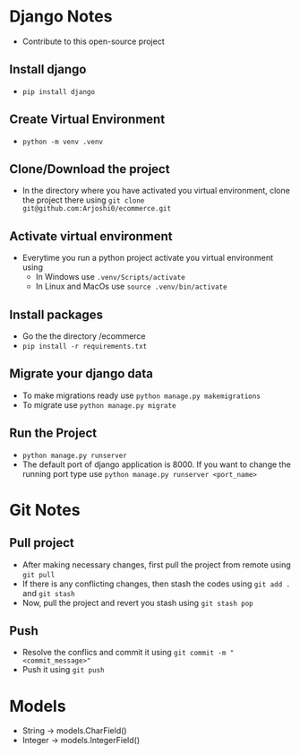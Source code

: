 # Django Notes

- Contribute to this open-source project

## Install django
- `pip install django`

## Create Virtual Environment
- `python -m venv .venv`

## Clone/Download the project
- In the directory where you have activated you virtual environment, clone the project there using `git clone git@github.com:Arjoshi0/ecommerce.git`

## Activate virtual environment
- Everytime you run a python project activate you virtual environment using 
  - In Windows use `.venv/Scripts/activate`
  - In Linux and MacOs use `source .venv/bin/activate`

## Install packages
- Go the the directory /ecommerce
- `pip install -r requirements.txt`

## Migrate your django data
- To make migrations ready use `python manage.py makemigrations`
- To migrate use `python manage.py migrate`

## Run the Project
- `python manage.py runserver`
- The default port of django application is 8000. If you want to change the running port type use `python manage.py runserver <port_name>`

# Git Notes

## Pull project
- After making necessary changes, first pull the project from remote using `git pull`
- If there is any conflicting changes, then stash the codes using `git add .` and `git stash`
- Now, pull the project and revert you stash using `git stash pop`

## Push
- Resolve the conflics and commit it using `git commit -m "<commit_message>"`
- Push it using `git push`

# Models
- String -> models.CharField()
- Integer -> models.IntegerField()